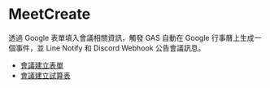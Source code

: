 # MeetCreate

透過 Google 表單填入會議相關資訊，觸發 GAS 自動在 Google 行事曆上生成一個事件，並 Line Notify 和 Discord Webhook 公告會議訊息。

- [會議建立表單](http://forms.gle/q9v8HzmQavRQYvNS7)
- [會議建立試算表](https://docs.google.com/spreadsheets/d/1-ekW5xmrXFDahCHwdFkRR6p0n87imp1lMHufz20vUuE/edit#gid=920451598)